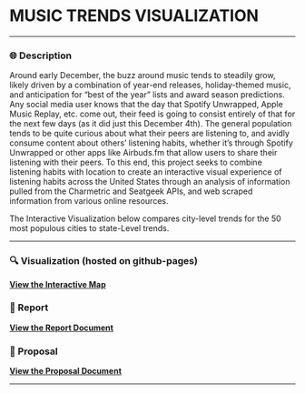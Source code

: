 # MUSIC TRENDS VISUALIZATION

---

### 🌐 Description

Around early December, the buzz around music tends to steadily grow, likely driven by a combination of year-end releases, holiday-themed music, and anticipation for “best of the year” lists and award season predictions. Any social media user knows that the day that Spotify Unwrapped, Apple Music Replay, etc. come out, their feed is going to consist entirely of that for the next few days (as it did just this December 4th). The general population tends to be quite curious about what their peers are listening to, and avidly consume content about others’ listening habits, whether it’s through Spotify Unwrapped or other apps like Airbuds.fm that allow users to share their listening with their peers. To this end, this project seeks to combine listening habits with location to create an interactive visual experience of listening habits across the United States through an analysis of information pulled from the Charmetric and Seatgeek APIs, and web scraped information from various online resources.

The Interactive Visualization below compares city-level trends for the 50 most populous cities to state-Level trends.

---

### 🔍 Visualization (hosted on github-pages)
[**View the Interactive Map**](https://maxxhvo.github.io/Music_Trends_Visualization/finalmapvisualization.html)  

### 📝 Report  
[**View the Report Document**](https://docs.google.com/document/d/1DMvI3PCpiYlSvafG-CRua2f_DbBygIgKZek007fZE60/edit?usp=sharing)

### 📝 Proposal
[**View the Proposal Document**](https://docs.google.com/document/d/1Cm52RBu-R9PQGXt8LfaUYEi5QCrw2fvRbce2ETrD4kw/edit?tab=t.0)

---
